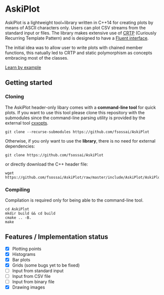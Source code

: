 # AskiPlot

AskiPlot is a lightweight tool+library written in C++14 for creating plots by means of ASCII characters only.
Users can plot CSV streams from the standard input or files.
The library makes extensive use of [CRTP](https://en.wikipedia.org/wiki/Curiously_recurring_template_pattern) (Curiously Recurring Template Pattern) and is designed to have a [Fluent interface](https://en.wikipedia.org/wiki/Fluent_interface).

The initial idea was to allow user to write plots with chained member functions, this natually led to
CRTP and static polymorphism as concepts embracing most of the classes.

[Learn by example](examples)

## Getting started

### Cloning
The AskiPlot header-only libary comes with a **command-line tool** for quick plots.
If you want to use this tool please clone this repository with the submodules since
the command-line parsing utility is provided by the external tool [cxxopts](https://github.com/jarro2783/cxxopts).
```
git clone --recurse-submodules https://github.com/fsossai/AskiPlot
```
Otherwise, if you only want to use the **library**, there is no need for external dependencies:
```
git clone https://github.com/fsossai/AskiPlot
```
or directly download the C++ header file:
```
wget https://github.com/fsossai/AskiPlot/raw/master/include/AskiPlot/AskiPlot.hpp
```
### Compiling
Compilation is required only for being able to the command-line tool.
```
cd AskiPlot
mkdir build && cd build
cmake .. -B.
make
```

## Features / Implementation status

- [x] Plotting points
- [x] Histograms
- [x] Bar plots
- [x] Grids (some bugs yet to be fixed)
- [ ] Input from standard input
- [ ] Input from CSV file
- [ ] Input from binary file
- [x] Drawing images
